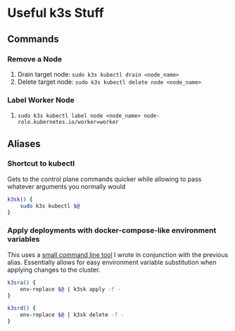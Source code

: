# Useful k3s Stuff

## Commands

### Remove a Node

1. Drain target node: `sudo k3s kubectl drain <node_name>`
2. Delete target node: `sudo k3s kubectl delete node <node_name>`

### Label Worker Node

1. `sudo k3s kubectl label node <node_name> node-role.kubernetes.io/worker=worker`

## Aliases

### Shortcut to kubectl

Gets to the control plane commands quicker while allowing to pass whatever arguments you normally would

```bash
k3sk() {
	sudo k3s kubectl $@
}
```

### Apply deployments with docker-compose-like environment variables

This uses a [small command line tool](https://github.com/mzrimsek/env-replace) I wrote in conjunction with the previous alias. Essentially allows for easy environment variable substitution when applying changes to the cluster.

```bash
k3sra() {
	env-replace $@ | k3sk apply -f -
}

k3srd() {
	env-replace $@ | k3sk delete -f -
}
```
